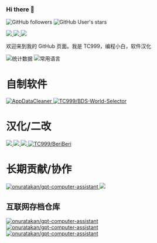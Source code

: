 ### Hi there 👋

![GitHub followers](https://img.shields.io/github/followers/TC999?label=%E5%85%B3%E6%B3%A8%E8%80%85)
![GitHub User's stars](https://img.shields.io/github/stars/TC999?style=flat&logo=github&label=%E6%80%BB%E6%98%9F%E6%A0%87%E6%95%B0)


<a href="https://www.youtube.com/@ctan7038">
<img src="https://img.shields.io/badge/YouTube-FF0000?style=for-the-badge&logo=youtube&logoColor=white">
</a>
<a href="https://t.me/barnamenevisiadmin/">
<img src="https://img.shields.io/badge/telegram-2CA5E0?style=for-the-badge&logo=telegram&logoColor=white">
</a>
<a href="https://space.bilibili.com/648765401">
<img src="https://img.shields.io/badge/bilibili-FF69B4?style=for-the-badge&logo=bilibili&logoColor=white">
</a>

<p align="justify">
欢迎来到我的 GitHub 页面。我是 TC999，编程小白，软件汉化
</p>

<!---
## 编程语言和使用的工具
### 使用编程语言
| Python3 | JavaScript |TypeScript| C |Rust|
|----------|--------|--------|--------|-------|
|<img src="https://github.com/devicons/devicon/blob/master/icons/python/python-original.svg" title="Python"  alt="Python" width="55" height="55"/>|<img src="https://github.com/devicons/devicon/blob/master/icons/javascript/javascript-original.svg" title="JavaScript" alt="JavaScript" width="55" height="55"/>|<img src="https://github.com/devicons/devicon/blob/master/icons/typescript/typescript-original.svg" title="TypeScript" width="55" height="55"/>|<img src="https://github.com/devicons/devicon/blob/master/icons/c/c-original.svg" title="TypeScript" width="55" height="55"/>|<img src="https://github.com/devicons/devicon/blob/master/icons/rust/rust-original.svg" title="Rust"  alt="Rust" width="55" height="55"/>|


### 开发环境及测试环境
| Git | VS Code | Nodejs | VM Ware | Chrome | FireFox |
|-----|---------|--------|---------|--------|---------|
|<img src="https://github.com/devicons/devicon/blob/master/icons/git/git-original.svg" title="Git" alt="Git" width="55" height="55"/>|<img src="https://github.com/devicons/devicon/blob/master/icons/vscode/vscode-original.svg" title="VS Code" alt="VSCode" width="55" height="55"/>|<img src="https://github.com/devicons/devicon/blob/master/icons/nodejs/nodejs-original-wordmark.svg" title="nodejs" alt="NodeJS" width="55" height="55"/>|<img src="vmware-icon.svg" title="VM Ware" alt="vmware" width="55" height="55"/>|<img src="https://github.com/devicons/devicon/blob/master/icons/chrome/chrome-original.svg" title="Chrome" alt="Chrome" width="55" height="55"/>| <img src="https://github.com/devicons/devicon/blob/master/icons/firefox/firefox-original.svg" title="Firefox" alt="firefox" width="55" height="55"/>|

### 操作系统
| Windows | Ubuntu | Arch Linux | Android |
|---------|--------|------------|---------|
|<img src="https://github.com/devicons/devicon/blob/master/icons/windows11/windows11-original.svg" title="Windows" alt="Windows" width="55" height="55"/>| <img src="https://github.com/devicons/devicon/blob/master/icons/ubuntu/ubuntu-original.svg" title="Ubuntu" alt="Ubuntu" width="55" height="55"/>|<img src="https://github.com/devicons/devicon/blob/master/icons/archlinux/archlinux-original.svg" title="Arch Linux" alt="ArchLinux" width="55" height="55"/>|<img src="https://github.com/devicons/devicon/blob/master/icons/android/android-original.svg" title="Android" alt="Android" width="55" height="55"/>|

-->

<picture>
  <source media="(prefers-color-scheme: dark)" srcset="https://github-readme-stats.vercel.app/api?username=TC999&show_icons=true&theme=dark&locale=CN">
  <source media="(prefers-color-scheme: light)" srcset="https://github-readme-stats.vercel.app/api?username=TC999&show_icons=true&locale=CN">
  <img alt="统计数据" src="https://github-readme-stats.vercel.app/api?username=TC999&show_icons=true&locale=CN">
</picture>
<picture>
  <source media="(prefers-color-scheme: dark)" srcset="https://github-readme-stats.vercel.app/api/top-langs/?username=TC999&theme=dark&locale=cn&layout=compact&hide=java">
  <source media="(prefers-color-scheme: light)" srcset="https://github-readme-stats.vercel.app/api/top-langs/?username=TC999&locale=cn&layout=compact&hide=java">
  <img alt="常用语言" src="https://github-readme-stats.vercel.app/api/top-langs/?username=TC999&locale=cn&layout=compact&hide=javascript,java">
</picture>

# 自制软件

<a href="https://github.com/TC999/AppDataCleaner">
<picture>
  <source media="(prefers-color-scheme: dark)" srcset="https://github-readme-stats.vercel.app/api/pin/?username=TC999&repo=AppDataCleaner&theme=dark">
  <source media="(prefers-color-scheme: light)" srcset="https://github-readme-stats.vercel.app/api/pin/?username=TC999&repo=AppDataCleaner">
  <img alt="AppDataCleaner" src="https://github-readme-stats.vercel.app/api/pin/?username=TC999&repo=AppDataCleaner">
</picture>
</a>
<a href="https://github.com/TC999/BDS-World-Selector">
<picture>
  <source media="(prefers-color-scheme: dark)" srcset="https://github-readme-stats.vercel.app/api/pin/?username=TC999&repo=BDS-World-Selector&theme=dark">
  <source media="(prefers-color-scheme: light)" srcset="https://github-readme-stats.vercel.app/api/pin/?username=TC999&repo=BDS-World-Selector">
  <img alt="TC999/BDS-World-Selector" src="https://github-readme-stats.vercel.app/api/pin/?username=TC999&repo=BDS-World-Selector">
</picture>
</a>

# 汉化/二改
<a href="https://github.com/TC999/Structura-Chinese">
<picture>
  <source media="(prefers-color-scheme: dark)" srcset="https://github-readme-stats.vercel.app/api/pin/?username=TC999&repo=Structura-Chinese&theme=dark">
  <source media="(prefers-color-scheme: light)" srcset="https://github-readme-stats.vercel.app/api/pin/?username=TC999&repo=Structura-Chinese">
  <img src="https://github-readme-stats.vercel.app/api/pin/?username=TC999&repo=Structura-Chinese">
</picture>
</a>
<a href="https://github.com/TC999/niconico-chinese">
<picture>
  <source media="(prefers-color-scheme: dark)" srcset="https://github-readme-stats.vercel.app/api/pin/?username=TC999&repo=niconico-chinese&theme=dark">
  <source media="(prefers-color-scheme: light)" srcset="https://github-readme-stats.vercel.app/api/pin/?username=TC999&repo=niconico-chinese">
  <img src="https://github-readme-stats.vercel.app/api/pin/?username=TC999&repo=niconico-chinese">
</picture>
</a>
<a href="https://github.com/TC999/zed-loc">
<picture>
  <source media="(prefers-color-scheme: dark)" srcset="https://github-readme-stats.vercel.app/api/pin/?username=TC999&repo=zed-loc&theme=dark">
  <source media="(prefers-color-scheme: light)" srcset="https://github-readme-stats.vercel.app/api/pin/?username=TC999&repo=zed-loc">
  <img src="https://github-readme-stats.vercel.app/api/pin/?username=TC999&repo=zed-loc">
</picture>
</a>
<a href="https://github.com/TC999/BeriBeri">
<picture>
  <source media="(prefers-color-scheme: dark)" srcset="https://github-readme-stats.vercel.app/api/pin/?username=TC999&repo=BeriBeri&theme=dark">
  <source media="(prefers-color-scheme: light)" srcset="https://github-readme-stats.vercel.app/api/pin/?username=TC999&repo=BeriBeri">
  <img alt="TC999/BeriBeri" src="https://github-readme-stats.vercel.app/api/pin/?username=TC999&repo=BeriBeri">
</picture>
</a>

# 长期贡献/协作

<a href="https://github.com/maboloshi/github-chinese">
<picture>
  <source media="(prefers-color-scheme: dark)" srcset="https://github-readme-stats.vercel.app/api/pin/?username=maboloshi&repo=github-chinese&theme=dark">
  <source media="(prefers-color-scheme: light)" srcset="https://github-readme-stats.vercel.app/api/pin/?username=maboloshi&repo=github-chinese">
  <img alt="onuratakan/gpt-computer-assistant" src="https://github-readme-stats.vercel.app/api/pin/?username=maboloshi&repo=github-chinese">
</picture>
</a>
<a href="https://github.com/darkmatter2048/WindowsCleaner">
<picture>
  <source media="(prefers-color-scheme: dark)" srcset="https://github-readme-stats.vercel.app/api/pin/?username=darkmatter2048&repo=WindowsCleaner&theme=dark">
  <source media="(prefers-color-scheme: light)" srcset="https://github-readme-stats.vercel.app/api/pin/?username=darkmatter2048&repo=WindowsCleaner">
  <img src="https://github-readme-stats.vercel.app/api/pin/?username=darkmatter2048&repo=WindowsCleaner">
</picture>
</a>

<!----
## 个人原创/修改的仓库
<a href="https://github.com/TC999/AppDataCleaner">
<picture>
  <source media="(prefers-color-scheme: dark)" srcset="https://github-readme-stats.vercel.app/api/pin/?username=TC999&repo=AppDataCleaner&theme=dark">
  <source media="(prefers-color-scheme: light)" srcset="https://github-readme-stats.vercel.app/api/pin/?username=TC999&repo=AppDataCleaner">
  <img alt="AppDataCleaner" src="https://github-readme-stats.vercel.app/api/pin/?username=TC999&repo=AppDataCleaner">
</picture>
</a>
<a href="https://github.com/TC999/Structura-Chinese">
<picture>
  <source media="(prefers-color-scheme: dark)" srcset="https://github-readme-stats.vercel.app/api/pin/?username=TC999&repo=Structura-Chinese&theme=dark">
  <source media="(prefers-color-scheme: light)" srcset="https://github-readme-stats.vercel.app/api/pin/?username=TC999&repo=Structura-Chinese">
  <img src="https://github-readme-stats.vercel.app/api/pin/?username=TC999&repo=Structura-Chinese">
</picture>
</a>
<a href="https://github.com/TC999/niconico-chinese">
<picture>
  <source media="(prefers-color-scheme: dark)" srcset="https://github-readme-stats.vercel.app/api/pin/?username=TC999&repo=niconico-chinese&theme=dark">
  <source media="(prefers-color-scheme: light)" srcset="https://github-readme-stats.vercel.app/api/pin/?username=TC999&repo=niconico-chinese">
  <img src="https://github-readme-stats.vercel.app/api/pin/?username=TC999&repo=niconico-chinese">
</picture>
</a>
<a href="https://github.com/TC999/zhihu-full-show">
<picture>
  <source media="(prefers-color-scheme: dark)" srcset="https://github-readme-stats.vercel.app/api/pin/?username=TC999&repo=zhihu-full-show&theme=dark">
  <source media="(prefers-color-scheme: light)" srcset="https://github-readme-stats.vercel.app/api/pin/?username=TC999&repo=zhihu-full-show">
  <img src="https://github-readme-stats.vercel.app/api/pin/?username=TC999&repo=zhihu-full-show">
</picture>
</a>
<a href="https://github.com/TC999/BDS-World-Selector">
<picture>
  <source media="(prefers-color-scheme: dark)" srcset="https://github-readme-stats.vercel.app/api/pin/?username=TC999&repo=BDS-World-Selector&theme=dark">
  <source media="(prefers-color-scheme: light)" srcset="https://github-readme-stats.vercel.app/api/pin/?username=TC999&repo=BDS-World-Selector">
  <img alt="TC999/BDS-World-Selector" src="https://github-readme-stats.vercel.app/api/pin/?username=TC999&repo=BDS-World-Selector">
</picture>
</a>
<a href="https://github.com/TC999/BewlyBewly-Beta">
<picture>
  <source media="(prefers-color-scheme: dark)" srcset="https://github-readme-stats.vercel.app/api/pin/?username=TC999&repo=BewlyBewly-Beta&theme=dark">
  <source media="(prefers-color-scheme: light)" srcset="https://github-readme-stats.vercel.app/api/pin/?username=TC999&repo=BewlyBewly-Beta">
  <img alt="TC999/BewlyBewly-Beta" src="https://github-readme-stats.vercel.app/api/pin/?username=TC999&repo=BewlyBewly-Beta">
</picture>
</a>

## 贡献仓库
<a href="https://github.com/maboloshi/github-chinese">
<picture>
  <source media="(prefers-color-scheme: dark)" srcset="https://github-readme-stats.vercel.app/api/pin/?username=maboloshi&repo=github-chinese&theme=dark">
  <source media="(prefers-color-scheme: light)" srcset="https://github-readme-stats.vercel.app/api/pin/?username=maboloshi&repo=github-chinese">
  <img alt="onuratakan/gpt-computer-assistant" src="https://github-readme-stats.vercel.app/api/pin/?username=maboloshi&repo=github-chinese">
</picture>
</a>
<a href="https://github.com/onuratakan/gpt-computer-assistant">
<picture>
  <source media="(prefers-color-scheme: dark)" srcset="https://github-readme-stats.vercel.app/api/pin/?username=onuratakan&repo=gpt-computer-assistant&theme=dark">
  <source media="(prefers-color-scheme: light)" srcset="https://github-readme-stats.vercel.app/api/pin/?username=onuratakan&repo=gpt-computer-assistant">
  <img alt="onuratakan/gpt-computer-assistant" src="https://github-readme-stats.vercel.app/api/pin/?username=onuratakan&repo=gpt-computer-assistant">
</picture>
</a>
<a href="https://github.com/BewlyBewly/BewlyBewly">
<picture>
  <source media="(prefers-color-scheme: dark)" srcset="https://github-readme-stats.vercel.app/api/pin/?username=BewlyBewly&repo=BewlyBewly&theme=dark">
  <source media="(prefers-color-scheme: light)" srcset="https://github-readme-stats.vercel.app/api/pin/?username=BewlyBewly&repo=BewlyBewly">
  <img alt="onuratakan/gpt-computer-assistant" src="https://github-readme-stats.vercel.app/api/pin/?username=BewlyBewly&repo=BewlyBewly">
</picture>
</a>
<a href="https://github.com/deadlyjack/Acode">
<picture>
  <source media="(prefers-color-scheme: dark)" srcset="https://github-readme-stats.vercel.app/api/pin/?username=deadlyjack&repo=Acode&theme=dark">
  <source media="(prefers-color-scheme: light)" srcset="https://github-readme-stats.vercel.app/api/pin/?username=deadlyjack&repo=Acode">
  <img alt="onuratakan/gpt-computer-assistant" src="https://github-readme-stats.vercel.app/api/pin/?username=deadlyjack&repo=Acode">
</picture>
</a>

-->

## 互联网存档仓库

<a href="https://github.com/TC999/zxdnb-archive">
<picture>
  <source media="(prefers-color-scheme: dark)" srcset="https://github-readme-stats.vercel.app/api/pin/?username=TC999&repo=zxdnb-archive&theme=dark">
  <source media="(prefers-color-scheme: light)" srcset="https://github-readme-stats.vercel.app/api/pin/?username=TC999&repo=zxdnb-archive">
  <img alt="onuratakan/gpt-computer-assistant" src="https://github-readme-stats.vercel.app/api/pin/?username=TC999&repo=zxdnb-archive">
</picture>
</a>
<a href="https://github.com/TC999/mcbbs-archive">
<picture>
  <source media="(prefers-color-scheme: dark)" srcset="https://github-readme-stats.vercel.app/api/pin/?username=TC999&repo=mcbbs-archive&theme=dark">
  <source media="(prefers-color-scheme: light)" srcset="https://github-readme-stats.vercel.app/api/pin/?username=TC999&repo=mcbbs-archive">
  <img alt="onuratakan/gpt-computer-assistant" src="https://github-readme-stats.vercel.app/api/pin/?username=TC999&repo=mcbbs-archive">
</picture>
</a>
<a href="https://github.com/TC999/CHJSL-archive">
<picture>
  <source media="(prefers-color-scheme: dark)" srcset="https://github-readme-stats.vercel.app/api/pin/?username=TC999&repo=CHJSL-archive&theme=dark">
  <source media="(prefers-color-scheme: light)" srcset="https://github-readme-stats.vercel.app/api/pin/?username=TC999&repo=CHJSL-archive">
  <img alt="onuratakan/gpt-computer-assistant" src="https://github-readme-stats.vercel.app/api/pin/?username=TC999&repo=CHJSL-archive">
</picture>
</a>

